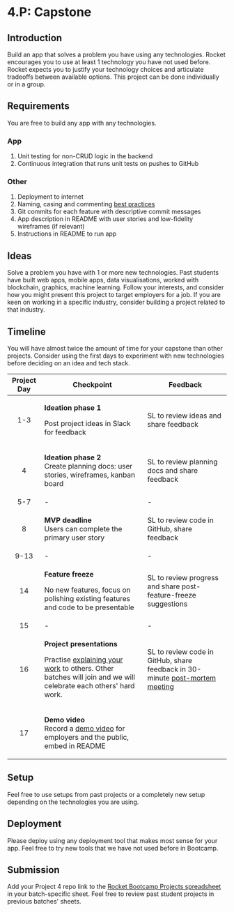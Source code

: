 # 4.P: Capstone

## Introduction

Build an app that solves a problem you have using any technologies. Rocket encourages you to use at least 1 technology you have not used before. Rocket expects you to justify your technology choices and articulate tradeoffs between available options. This project can be done individually or in a group.

## Requirements

You are free to build any app with any technologies.

### App

1. Unit testing for non-CRUD logic in the backend
2. Continuous integration that runs unit tests on pushes to GitHub

### Other

1. Deployment to internet
2. Naming, casing and commenting [best practices](../general-reference/naming-casing-and-commenting-conventions.md)
3. Git commits for each feature with descriptive commit messages
4. App description in README with user stories and low-fidelity wireframes (if relevant)
5. Instructions in README to run app

## Ideas

Solve a problem you have with 1 or more new technologies. Past students have built web apps, mobile apps, data visualisations, worked with blockchain, graphics, machine learning. Follow your interests, and consider how you might present this project to target employers for a job. If you are keen on working in a specific industry, consider building a project related to that industry.

## Timeline

You will have almost twice the amount of time for your capstone than other projects. Consider using the first days to experiment with new technologies before deciding on an idea and tech stack.

| Project Day | Checkpoint                                                                                                                                                                                                                        | Feedback                                                                                                                       |
| :---------: | --------------------------------------------------------------------------------------------------------------------------------------------------------------------------------------------------------------------------------- | ------------------------------------------------------------------------------------------------------------------------------ |
|     1-3     | <p><strong>Ideation phase 1</strong></p><p>Post project ideas in Slack for feedback</p>                                                                                                                                           | SL to review ideas and share feedback                                                                                          |
|      4      | <p><strong>Ideation phase 2</strong><br>Create planning docs: user stories, wireframes, kanban board</p>                                                                                                                          | SL to review planning docs and share feedback                                                                                  |
|     5-7     | -                                                                                                                                                                                                                                 | -                                                                                                                              |
|      8      | <p><strong>MVP deadline</strong><br>Users can complete the primary user story</p>                                                                                                                                                 | SL to review code in GitHub, share feedback                                                                                    |
|     9-13    | -                                                                                                                                                                                                                                 | -                                                                                                                              |
|      14     | <p><strong>Feature freeze</strong></p><p>No new features, focus on polishing existing features and code to be presentable</p>                                                                                                     | SL to review progress and share post-feature-freeze suggestions                                                                |
|      15     | -                                                                                                                                                                                                                                 | -                                                                                                                              |
|      16     | <p><strong>Project presentations</strong></p><p>Practise <a href="../logistics/course-methodology.md#presentations">explaining your work</a> to others. Other batches will join and we will celebrate each others' hard work.</p> | SL to review code in GitHub, share feedback in 30-minute [post-mortem meeting](../logistics/course-methodology.md#post-mortem) |
|      17     | <p><strong>Demo video</strong><br>Record a <a href="../logistics/course-methodology.md#demo-video">demo video</a> for employers and the public, embed in README</p>                                                               |                                                                                                                                |

## Setup

Feel free to use setups from past projects or a completely new setup depending on the technologies you are using.

## Deployment

Please deploy using any deployment tool that makes most sense for your app. Feel free to try new tools that we have not used before in Bootcamp.

## Submission

Add your Project 4 repo link to the [Rocket Bootcamp Projects spreadsheet](https://docs.google.com/spreadsheets/d/1YZ39naj5E6mNNkQ1akR\_FgeFO\_kM6aWCAr8zqrFOkt4/edit?usp=sharing) in your batch-specific sheet. Feel free to review past student projects in previous batches' sheets.
